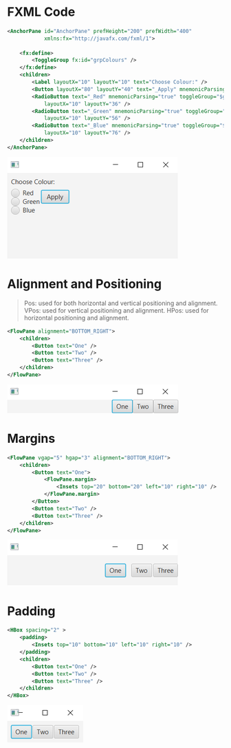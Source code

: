 # FXML Code
```xml
<AnchorPane id="AnchorPane" prefHeight="200" prefWidth="400"
            xmlns:fx="http://javafx.com/fxml/1">
            
    <fx:define>
        <ToggleGroup fx:id="grpColours" />
    </fx:define>
    <children>
        <Label layoutX="10" layoutY="10" text="Choose Colour:" />
        <Button layoutX="80" layoutY="40" text="_Apply" mnemonicParsing="true" /> 
        <RadioButton text="_Red" mnemonicParsing="true" toggleGroup="$grpColours"
            layoutX="10" layoutY="36" />
        <RadioButton text="_Green" mnemonicParsing="true" toggleGroup="$grpColours"
            layoutX="10" layoutY="56" />
        <RadioButton text="_Blue" mnemonicParsing="true" toggleGroup="$grpColours"
            layoutX="10" layoutY="76" />
    </children>
</AnchorPane>
```
![1-1](images/1-1.png)

# Alignment and Positioning
> Pos: used for both horizontal and vertical positioning and alignment.
> VPos: used for vertical positioning and alignment.
> HPos: used for horizontal positioning and alignment.
```xml
<FlowPane alignment="BOTTOM_RIGHT">
    <children>
        <Button text="One" />
        <Button text="Two" />
        <Button text="Three" />
    </children>
</FlowPane>
```
![1-2](images/1-2.png)

# Margins
```xml
<FlowPane vgap="5" hgap="3" alignment="BOTTOM_RIGHT">
    <children>
        <Button text="One">
            <FlowPane.margin>
                <Insets top="20" bottom="20" left="10" right="10" />
            </FlowPane.margin>
        </Button>
        <Button text="Two" />
        <Button text="Three" />
    </children>
</FlowPane>
```
![1-3](images/1-3.png)

# Padding
```xml
<HBox spacing="2" >
    <padding>
        <Insets top="10" bottom="10" left="10" right="10" />
    </padding>
    <children>
        <Button text="One" />
        <Button text="Two" />
        <Button text="Three" />
    </children>
</HBox>
```
![1-4](images/1-4.png)
